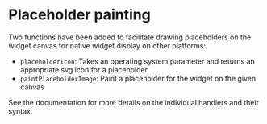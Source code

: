 # Placeholder painting
Two functions have been added to facilitate drawing placeholders on the
widget canvas for native widget display on other platforms:

- `placeholderIcon`: Takes an operating system parameter and returns an appropriate svg icon for a placeholder
- `paintPlaceholderImage`: Paint a placeholder for the widget on the given canvas

See the documentation for more details on the individual handlers and their syntax.